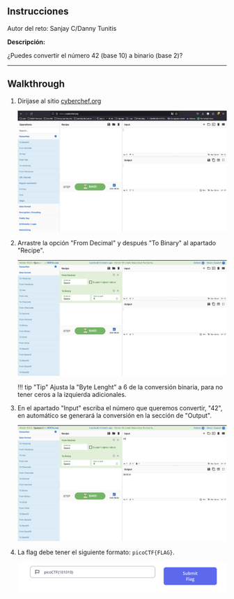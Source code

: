 ## Instrucciones

Autor del reto: Sanjay C/Danny Tunitis


**Descripción:**

¿Puedes convertir el número 42 (base 10) a binario (base 2)? 

***

## Walkthrough

1. Dirijase al sitio [cyberchef.org](https://cyberchef.org/)

    ![IMG-01](../assets/04.png)

2. Arrastre la opción "From Decimal" y después "To Binary" al apartado "Recipe".

    ![IMG-02](../assets/08.png)

    !!! tip "Tip"
        Ajusta la "Byte Lenght" a 6 de la conversión binaria, para no tener ceros a la izquierda adicionales.
        

3. En el apartado "Input" escriba el número que queremos convertir, "42", en automático se generará la conversión en la sección de "Output".

    ![IMG-03](../assets/09.png)

4. La flag debe tener el siguiente formato: `picoCTF{FLAG}`.

    ![IMG-04](../assets/10.png)
